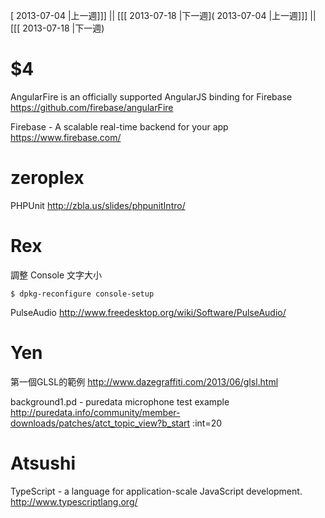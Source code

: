 [ 2013-07-04 |上一週]]] || [[[ 2013-07-18 |下一週]( 2013-07-04 |上一週]]] || [[[ 2013-07-18 |下一週)



# $4

AngularFire is an officially supported AngularJS binding for Firebase
<https://github.com/firebase/angularFire>  

Firebase - A scalable real-time backend for your app
<https://www.firebase.com/>  

# zeroplex

PHPUnit
<http://zbla.us/slides/phpunitIntro/>  

# Rex 


調整 Console 文字大小


    $ dpkg-reconfigure console-setup


PulseAudio
<http://www.freedesktop.org/wiki/Software/PulseAudio/>  

# Yen


第一個GLSL的範例
<http://www.dazegraffiti.com/2013/06/glsl.html>  

background1.pd - puredata microphone test example
<http://puredata.info/community/member-downloads/patches/atct_topic_view?b_start>  :int=20


# Atsushi

TypeScript - a language for application-scale JavaScript development.
<http://www.typescriptlang.org/>  